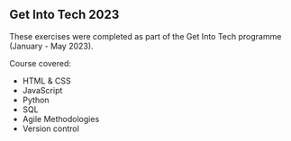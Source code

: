 ## Get Into Tech 2023

These exercises were completed as part of the Get Into Tech programme (January - May 2023).

Course covered:

- HTML & CSS
- JavaScript
- Python
- SQL
- Agile Methodologies
- Version control

